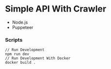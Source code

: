 # Simple API With Crawler

- Node.js
- Puppeteer

### Scripts

```
// Run Development
npm run dev
// Run Development With Docker
docker build .
```
